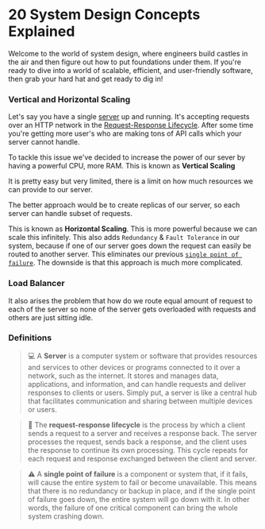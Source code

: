 # 20 System Design Concepts Explained

Welcome to the world of system design, where engineers build castles in the air and then figure out how to put foundations under them. If you're ready to dive into a world of scalable, efficient, and user-friendly software, then grab your hard hat and get ready to dig in!

### Vertical and Horizontal Scaling

Let's say you have a single [server](#server) up and running. It's accepting requests over an HTTP network in the [Request-Response Lifecycle](#rrl). After some time you're getting more user's who are making tons of API calls which your server cannot handle.

To tackle this issue we've decided to increase the power of our sever by having a powerful CPU, more RAM. This is known as **Vertical Scaling**

It is pretty easy but very limited, there is a limit on how much resources we can provide to our server.

The better approach would be to create replicas of our server, so each server can handle subset of requests.

This is known as **Horizontal Scaling**. This is more powerful because we can scale this infinitely. This also adds `Redundancy` & `Fault Tolerance` in our system, because if one of our server goes down the request can easily be routed to another server. This eliminates our previous [`single point of failure`](#spf). The downside is that this approach is much more complicated.

### Load Balancer

It also arises the problem that how do we route equal amount of request to each of the server so none of the server gets overloaded with requests and others are just sitting idle.

### Definitions

<a name="server"></a>

> 💻 A **Server** is a computer system or software that provides resources and services to other devices or programs connected to it over a network, such as the internet. It stores and manages data, applications, and information, and can handle requests and deliver responses to clients or users. Simply put, a server is like a central hub that facilitates communication and sharing between multiple devices or users.

<a name="rrl"></a>

> 🔄️ The **request-response lifecycle** is the process by which a client sends a request to a server and receives a response back. The server processes the request, sends back a response, and the client uses the response to continue its own processing. This cycle repeats for each request and response exchanged between the client and server.

<a name="spf"></a>

> ⚠️ A **single point of failure** is a component or system that, if it fails, will cause the entire system to fail or become unavailable. This means that there is no redundancy or backup in place, and if the single point of failure goes down, the entire system will go down with it. In other words, the failure of one critical component can bring the whole system crashing down.
